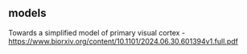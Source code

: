 ## models
Towards a simplified model of primary visual cortex - https://www.biorxiv.org/content/10.1101/2024.06.30.601394v1.full.pdf

